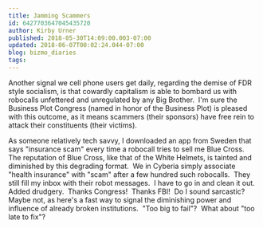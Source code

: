 ```yaml
---
title: Jamming Scammers
id: 6427703647045435720
author: Kirby Urner
published: 2018-05-30T14:09:00.003-07:00
updated: 2018-06-07T00:02:24.044-07:00
blog: bizmo_diaries
tags: 
---
```


[](https://www.flickr.com/photos/kirbyurner/40827230100/in/dateposted-public/)

Another signal we cell phone users get daily, regarding the demise of FDR style socialism, is that cowardly capitalism is able to bombard us with robocalls unfettered and unregulated by any Big Brother.  I'm sure the Business Plot Congress (named in honor of the Business Plot) is pleased with this outcome, as it means scammers (their sponsors) have free rein to attack their constituents (their victims).

As someone relatively tech savvy, I downloaded an app from Sweden that says "insurance scam" every time a robocall tries to sell me Blue Cross.  The reputation of Blue Cross, like that of the White Helmets, is tainted and diminished by this degrading format.  We in Cyberia simply associate "health insurance" with "scam" after a few hundred such robocalls.  They still fill my inbox with their robot messages.  I have to go in and clean it out. Added drudgery.  Thanks Congress!  Thanks FBI!  Do I sound sarcastic?  Maybe not, as here's a fast way to signal the diminishing power and influence of already broken institutions.  "Too big to fail"?  What about "too late to fix"?
